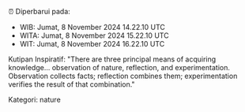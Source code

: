 ⏰ Diperbarui pada:
- WIB: Jumat, 8 November 2024 14.22.10 UTC
- WITA: Jumat, 8 November 2024 15.22.10 UTC
- WIT: Jumat, 8 November 2024 16.22.10 UTC

Kutipan Inspiratif:
"There are three principal means of acquiring knowledge... observation of nature, reflection, and experimentation. Observation collects facts; reflection combines them; experimentation verifies the result of that combination."


Kategori: nature

